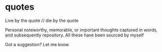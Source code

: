 # quotes
Live by the quote // die by the quote

Personal noteworthy, memorable, or important thoughts captured in words, and subsequently repository.
All these have been sourced by myself

Got a suggestion? Let me know
